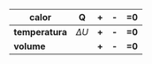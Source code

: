 | calor           | Q          | **+** | **-** | =0     |
| --------------- | ---------- | ----- | ----- | ------ |
| **temperatura** | $\Delta U$ | **+** | **-** | **=0** |
| **volume**      |            | **+** | **-** | **=0** |
